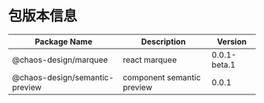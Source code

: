# 包版本信息

| Package Name | Description | Version    |
|--------------|------------|------------|
| @chaos-design/marquee | react marquee | 0.0.1-beta.1 |
| @chaos-design/semantic-preview | component semantic preview | 0.0.1 |
